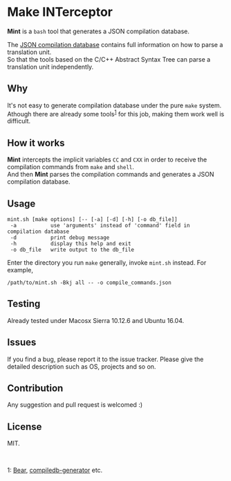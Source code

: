 # Make INTerceptor #

**Mint** is a `bash` tool that generates a JSON compilation database.

The [JSON compilation database](https://clang.llvm.org/docs/JSONCompilationDatabase.html) contains full information on how to parse a translation unit.   
So that the tools based on the C/C++ Abstract Syntax Tree can parse a translation unit independently.

## Why ##

It's not easy to generate compilation database under the pure `make` system.  
Athough there are already some tools<sup>[1](#footnote1)</sup> for this job, making them work well is difficult.  

## How it works ##
**Mint** intercepts the implicit variables `CC` and `CXX` in order to receive the compilation commands from `make` and `shell`.  
And then **Mint** parses the compilation commands and generates a JSON compilation database.  

## Usage ##

    mint.sh [make options] [-- [-a] [-d] [-h] [-o db_file]]
     -a           use 'arguments' instead of 'command' field in compilation database
     -d           print debug message
     -h           display this help and exit
     -o db_file   write output to the db_file

Enter the directory you run `make` generally, invoke `mint.sh` instead. For example,  

    /path/to/mint.sh -Bkj all -- -o compile_commands.json

## Testing ##
Already tested under Macosx Sierra 10.12.6 and Ubuntu 16.04.

## Issues ##
If you find a bug, please report it to the issue tracker. Please give the detailed description such as OS, projects and so on.

## Contribution ##
Any suggestion and pull request is welcomed :)

## License ##
MIT.
&nbsp;

&nbsp;

<a name="footnote1">1</a>: [Bear](https://github.com/rizsotto/Bear), [compiledb-generator](https://github.com/nickdiego/compiledb-generator) etc.
